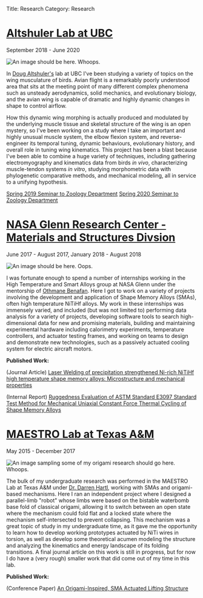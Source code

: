 Title: Research
Category: Research


# [Altshuler Lab at UBC](http://altshuler.zoology.ubc.ca/)
September 2018 - June 2020

![An image should be here. Whoops.](/images/research_UBCSample.png "A quick selection of data from my wind tunnel experiment I whipped into a plot for this site. Real figures that are actually pretty are on their way.")

In [Doug Altshuler's](https://scholar.google.com/citations?user=EVACejsAAAAJ&hl=en&oi=ao) lab at UBC I've been studying a variety of topics on the wing musculature of birds. Avian flight is a remarkably poorly understood area that sits at the meeting point of many different complex phenomena such as unsteady aerodynamics, solid mechanics, and evolutionary biology, and the avian wing is capable of dramatic and highly dynamic changes in shape to control airflow.

How this dynamic wing morphing is actually produced and modulated by the underlying muscle tissue and skeletal structure of the wing is an open mystery, so I've been working on a study where I take an important and highly unusual muscle system, the elbow flexion system, and reverse-engineer its temporal tuning, dynamic behaviours, evolutionary history, and overall role in tuning wing kinematics. This project has been a blast because I've been able to combine a huge variety of techniques, including gathering electromyography and kinematics data from birds *in vivo*, characterizing muscle-tendon systems *in vitro*, studying morphometric data with phylogenetic comparative methods, and mechanical modeling, all in service to a unifying hypothesis. 

[Spring 2019 Seminar to Zoology Department]({static}/downloads/BeersSeminar2019Spring_webversion.pdf)
[Spring 2020 Seminar to Zoology Department]({static}/downloads/BeersSeminar2020Spring_webversion.pdf)




# [NASA Glenn Research Center - Materials and Structures Divsion](https://re.grc.nasa.gov/expertise/materials-structures/)
June 2017 - August 2017, January 2018 - August 2018

![An image should be here. Oops.](/images/research_GRCSample.png "Some pretty plots I made in my time at GRC. Left is a NiTiHf tube's hysteresis evolution over time, right is a NiTiZr sample loaded and unloaded at different temperatures.")

I was fortunate enough to spend a number of internships working in the High Temperature and Smart Alloys group at NASA Glenn under the mentorship of [Othmane Benafan](https://scholar.google.com/citations?user=CCqWq1MAAAAJ&hl=en&oi=ao). Here I got to work on a variety of projects involving the development and application of Shape Memory Alloys (SMAs), often high temperature NiTiHf alloys. My work in these internships was immensely varied, and included (but was not limited to) performing data analysis for a variety of projects, developing software tools to search high-dimensional data for new and promising materials, building and maintaining experimental hardware including calorimetry experiments, temperature controllers, and actuator testing frames, and working on teams to design and demonstrate new technologies, such as a passively actuated cooling system for electric aircraft motors. 

**Published Work:**

(Journal Article) [Laser Welding of precipitation strengthened Ni-rich NiTiHf high temperature shape memory alloys: Microstructure and mechanical properties]({static}/downloads/oliveira2018laserweld.pdf)

(Internal Report) [Ruggedness Evaluation of ASTM Standard E3097 Standard Test Method for Mechanical Uniaxial Constant Force Thermal Cycling of Shape Memory Alloys]({static}/downloads/benafan2019ruggedness.pdf)




# [MAESTRO Lab at Texas A&M](https://maestrolab.tamu.edu)
May 2015 - December 2017

![An image sampling some of my origami research should go here. Whoops.](/images/research_origamiSample.png "A couple figures from an in-progress paper from my undergraduate work. Left comes from an analysis of this origami mechanism's kinematics, right comes from a model of the system compared to an actual prototype. The model was alright-ish.")

The bulk of my undergraduate research was performed in the MAESTRO Lab at Texas A&M under [Dr. Darren Hartl](https://scholar.google.com/citations?user=WqVUJmcAAAAJ&hl=en&oi=ao), working with SMAs and origami-based mechanisms. Here I ran an independent project where I designed a parallel-limb "robot" whose limbs were based on the bistable waterbomb base fold of classical origami, allowing it to switch between an open state where the mechanism could fold flat and a locked state where the mechanism self-intersected to prevent collapsing. This mechanism was a great topic of study in my undergraduate time, as it gave me the opportunity to learn how to develop working prototypes actuated by NiTi wires in torsion, as well as develop some theoretical acumen modeling the structure and analyzing the kinematics and energy landscape of its folding transitions. A final journal article on this work is still in progress, but for now I do have a (very rough) smaller work that did come out of my time in this lab.

**Published Work:**

(Conference Paper) [An Origami-Inspired, SMA Actuated Lifting Structure]({static}/downloads/wood2016origami.pdf)

